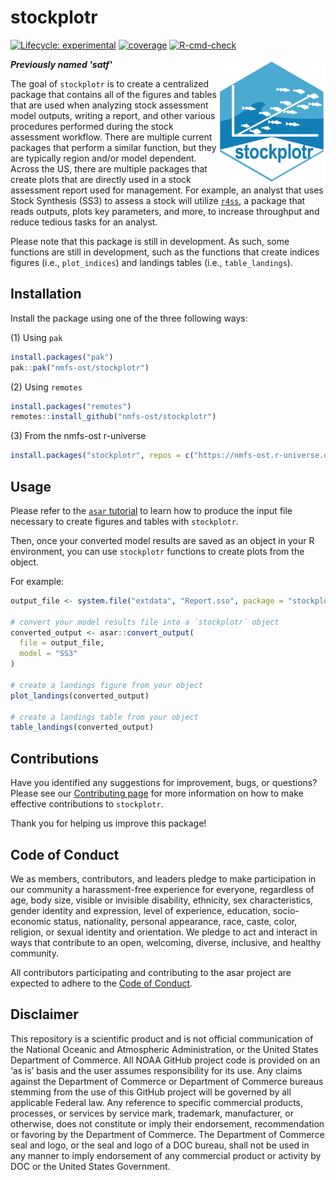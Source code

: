 # stockplotr

<!-- badges: start -->
[![Lifecycle: experimental](https://img.shields.io/badge/lifecycle-experimental-orange.svg)](https://lifecycle.r-lib.org/articles/stages.html#experimental)
[![coverage](https://img.shields.io/endpoint?url=https://raw.githubusercontent.com/nmfs-ost/stockplotr/refs/heads/badges/coverage-badge.json)](https://github.com/nmfs-ost/stockplotr/tree/badges)
[![R-cmd-check](https://github.com/nmfs-ost/stockplotr/actions/workflows/call-r-cmd-check.yml/badge.svg)](https://github.com/nmfs-ost/stockplotr/actions/workflows/call-r-cmd-check.yml)
<!-- badges: end -->

<img src="man/figures/stockplotr-hex.png" align="right" height="200" style="float:right; height:200px;" />

***Previously named 'satf'***

The goal of `stockplotr` is to create a centralized package that contains all of the figures and tables that are used when analyzing stock assessment model outputs, writing a report, and other various procedures performed during the stock assessment workflow. There are multiple current packages that perform a similar function, but they are typically region and/or model dependent. Across the US, there are multiple packages that create plots that are directly used in a stock assessment report used for management. For example, an analyst that uses Stock Synthesis (SS3) to assess a stock will utilize [`r4ss`](https://github.com/r4ss/r4ss/), a package that reads outputs, plots key parameters, and more, to increase throughput and reduce tedious tasks for an analyst.

Please note that this package is still in development. As such, some functions are still in development, such as the functions that create indices figures (i.e., `plot_indices`) and landings tables (i.e., `table_landings`).

## Installation

Install the package using one of the three following ways:

(1) Using `pak`

```r
install.packages("pak")
pak::pak("nmfs-ost/stockplotr")
```

(2) Using `remotes`

```r
install.packages("remotes")
remotes::install_github("nmfs-ost/stockplotr")
```

(3) From the nmfs-ost r-universe

```r
install.packages("stockplotr", repos = c("https://nmfs-ost.r-universe.dev", "https://cloud.r-project.org"))
```

## Usage

Please refer to the [`asar` tutorial](https://connect.fisheries.noaa.gov/asar_tutorial/#section-preparing-to-run-create_template) to learn how to produce the input file necessary to create figures and tables with `stockplotr`.

Then, once your converted model results are saved as an object in your R environment, you can use `stockplotr` functions to create plots from the object.

For example:

```r
output_file <- system.file("extdata", "Report.sso", package = "stockplotr")

# convert your model results file into a `stockplotr` object
converted_output <- asar::convert_output(
  file = output_file,
  model = "SS3"
)

# create a landings figure from your object
plot_landings(converted_output)

# create a landings table from your object
table_landings(converted_output)
```

## Contributions

Have you identified any suggestions for improvement, bugs, or questions? Please see our [Contributing page](https://github.com/nmfs-ost/stockplotr/blob/main/CONTRIBUTING.md) for more information on how to make effective contributions to `stockplotr`.

Thank you for helping us improve this package!

## Code of Conduct

We as members, contributors, and leaders pledge to make participation in our community a harassment-free experience for everyone, regardless of age, body size, visible or invisible disability, ethnicity, sex characteristics, gender identity and expression, level of experience, education, socio-economic status, nationality, personal appearance, race, caste, color, religion, or sexual identity and orientation. We pledge to act and interact in ways that contribute to an open, welcoming, diverse, inclusive, and healthy community.

All contributors participating and contributing to the asar project are expected to adhere to the [Code of Conduct](https://github.com/nmfs-ost/stockplotr/blob/main/CODE_OF_CONDUCT.md).

## Disclaimer

This repository is a scientific product and is not official communication of the National Oceanic and Atmospheric Administration, or the United States Department of Commerce. All NOAA GitHub project code is provided on an ‘as is’ basis and the user assumes responsibility for its use. Any claims against the Department of Commerce or Department of Commerce bureaus stemming from the use of this GitHub project will be governed by all applicable Federal law. Any reference to specific commercial products, processes, or services by service mark, trademark, manufacturer, or otherwise, does not constitute or imply their endorsement, recommendation or favoring by the Department of Commerce. The Department of Commerce seal and logo, or the seal and logo of a DOC bureau, shall not be used in any manner to imply endorsement of any commercial product or activity by DOC or the United States Government.
